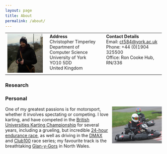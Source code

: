 ```yaml
---
layout: page
title: About
permalink: /about/
---
```


<table style='margin-bottom: 15px'>
  <tr valign="top">
    <td>
      <img src="/images/profile.jpg" style="width:200px"/>
    </td>
    <td style='padding-left: 15px'>
      <b>Address</b><br/>
      Christopher Timperley<br/>
      Department of Computer Science<br/>
      University of York<br/>
      YO10 5DD<br/>
      United Kingdom<br/>
    </td>
    <td style='padding-left: 15px'>
      <b>Contact Details</b><br/>
      Email: <a href="mailto:ct584@york.ac.uk">ct584@york.ac.uk</a><br/>
      Phone: +44 (0)1904 325500<br/>
      Office: Ron Cooke Hub, RN/336<br/>
    </td>
  </tr>
</table>

<div class="divider"></div>

### Research

<div class="divider"></div>

### Personal

<img src="/images/karting.jpg" style="width: 160px; float: right; margin-left: 10px"/>

One of my greatest passions is for motorsport, whether it involves spectating or competing.
I love karting, and have competed in the [British Universities Karting Championship](http://www.bukc.co.uk/)
for several years, including a grueling, but incredible [24-hour endurance race](http://www.bukc.co.uk/news/24-bukc-edition),
as well as driving in the [DMAX](http://www.daytonamax.co.uk/) and [Club100](http://www.club100.co.uk/) race series;
my favourite track is the breathtaking [Glan-y-Gors](http://gygkarting.com/) in North Wales.
